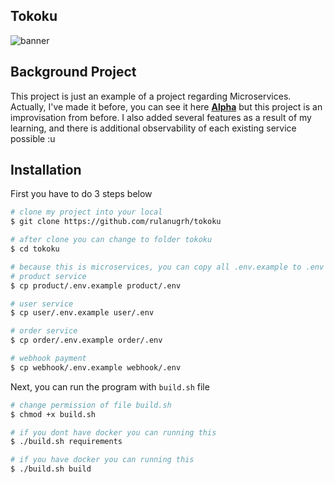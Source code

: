 ## Tokoku
![banner](https://media.discordapp.net/attachments/761056621849477160/1217157858492289124/cat_anime-girl.png?ex=660c3c17&is=65f9c717&hm=75326166d5e93a3455fabb89b7bc9b429d7957ef836c02f1d1aee92de21a79c9&=&format=webp&quality=lossless&width=935&height=526)

## Background Project
This project is just an example of a project regarding Microservices. Actually, I've made it before, you can see it here [**Alpha**](https://github.com/rulanugrh/alpha) but this project is an improvisation from before. I also added several features as a result of my learning, and there is additional observability of each existing service possible :u

## Installation
First you have to do 3 steps below
```bash
# clone my project into your local
$ git clone https://github.com/rulanugrh/tokoku

# after clone you can change to folder tokoku
$ cd tokoku

# because this is microservices, you can copy all .env.example to .env
# product service
$ cp product/.env.example product/.env

# user service
$ cp user/.env.example user/.env

# order service
$ cp order/.env.example order/.env

# webhook payment
$ cp webhook/.env.example webhook/.env
```

Next, you can run the program with `build.sh` file
```bash
# change permission of file build.sh
$ chmod +x build.sh

# if you dont have docker you can running this
$ ./build.sh requirements

# if you have docker you can running this
$ ./build.sh build
```
